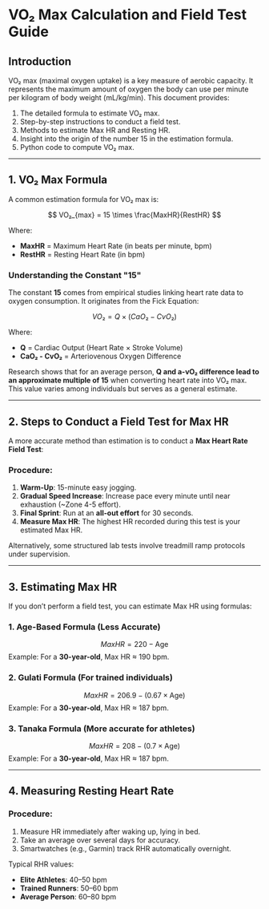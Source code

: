 # VO₂ Max Calculation and Field Test Guide

## Introduction
VO₂ max (maximal oxygen uptake) is a key measure of aerobic capacity. It represents the maximum amount of oxygen the body can use per minute per kilogram of body weight (mL/kg/min). This document provides:

1. The detailed formula to estimate VO₂ max.
2. Step-by-step instructions to conduct a field test.
3. Methods to estimate Max HR and Resting HR.
4. Insight into the origin of the number 15 in the estimation formula.
5. Python code to compute VO₂ max.

---

## 1. VO₂ Max Formula
A common estimation formula for VO₂ max is:

$$
VO₂_{max} = 15 \times \frac{MaxHR}{RestHR}
$$

Where:
- **MaxHR** = Maximum Heart Rate (in beats per minute, bpm)
- **RestHR** = Resting Heart Rate (in bpm)

### Understanding the Constant "15"
The constant **15** comes from empirical studies linking heart rate data to oxygen consumption. It originates from the Fick Equation:

$$
VO₂ = Q \times (CaO₂ - CvO₂)
$$

Where:
- **Q** = Cardiac Output (Heart Rate × Stroke Volume)
- **CaO₂ - CvO₂** = Arteriovenous Oxygen Difference

Research shows that for an average person, **Q and a-vO₂ difference lead to an approximate multiple of 15** when converting heart rate into VO₂ max. This value varies among individuals but serves as a general estimate.

---

## 2. Steps to Conduct a Field Test for Max HR
A more accurate method than estimation is to conduct a **Max Heart Rate Field Test**:

### **Procedure:**
1. **Warm-Up**: 15-minute easy jogging.
2. **Gradual Speed Increase**: Increase pace every minute until near exhaustion (~Zone 4-5 effort).
3. **Final Sprint**: Run at an **all-out effort** for 30 seconds.
4. **Measure Max HR**: The highest HR recorded during this test is your estimated Max HR.

Alternatively, some structured lab tests involve treadmill ramp protocols under supervision.

---

## 3. Estimating Max HR
If you don’t perform a field test, you can estimate Max HR using formulas:

### **1. Age-Based Formula** (Less Accurate)
$$
Max HR = 220 - \text{Age}
$$
Example: For a **30-year-old**, Max HR ≈ 190 bpm.

### **2. Gulati Formula** (For trained individuals)
$$
Max HR = 206.9 - (0.67 \times \text{Age})
$$
Example: For a **30-year-old**, Max HR ≈ 187 bpm.

### **3. Tanaka Formula** (More accurate for athletes)
$$
Max HR = 208 - (0.7 \times \text{Age})
$$
Example: For a **30-year-old**, Max HR ≈ 187 bpm.

---

## 4. Measuring Resting Heart Rate
### **Procedure:**
1. Measure HR immediately after waking up, lying in bed.
2. Take an average over several days for accuracy.
3. Smartwatches (e.g., Garmin) track RHR automatically overnight.

Typical RHR values:
- **Elite Athletes**: 40–50 bpm
- **Trained Runners**: 50–60 bpm
- **Average Person**: 60–80 bpm


